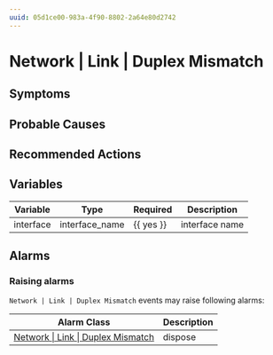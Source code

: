 ```yaml
---
uuid: 05d1ce00-983a-4f90-8802-2a64e80d2742
---
```

# Network | Link | Duplex Mismatch

## Symptoms

## Probable Causes

## Recommended Actions

## Variables

Variable | Type | Required | Description
--- | --- | --- | ---
interface | interface_name | {{ yes }} | interface name

## Alarms

### Raising alarms

`Network | Link | Duplex Mismatch` events may raise following alarms:

Alarm Class | Description
--- | ---
[Network \| Link \| Duplex Mismatch](../../../alarm-classes/network/link/duplex-mismatch.md) | dispose
